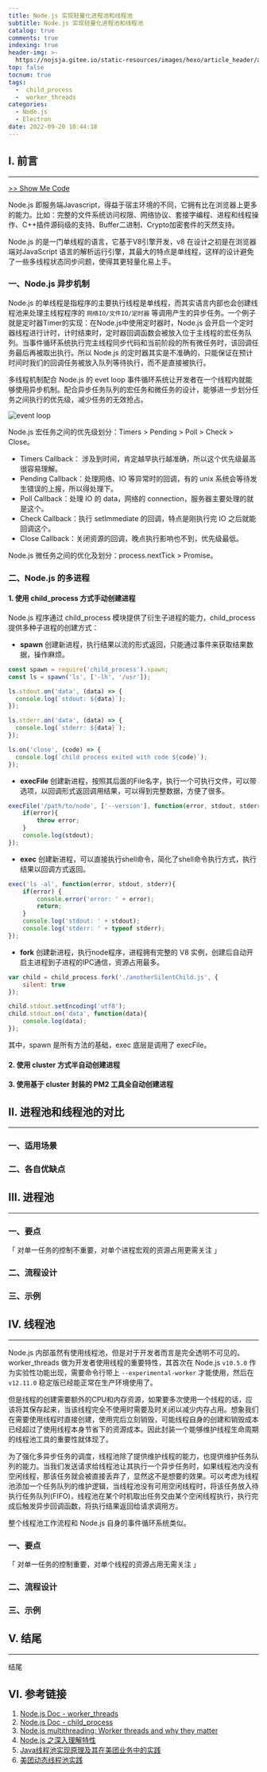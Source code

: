 ```yaml
---
title: Node.js 实现轻量化进程池和线程池
subtitle: Node.js 实现轻量化进程池和线程池
catalog: true
comments: true
indexing: true
header-img: >-
  https://nojsja.gitee.io/static-resources/images/hexo/article_header/article_header.jpg
top: false
tocnum: true
tags:
  -  child_process
  -  worker_threads
categories:
  - Node.js
  - Electron
date: 2022-09-20 10:44:18
---
```


## I. 前言
---

[>> Show Me Code](https://github.com/nojsja/electron-re/tree/development/src/libs/WorkerThreadPool)

Node.js 即服务端Javascript，得益于宿主环境的不同，它拥有比在浏览器上更多的能力。比如：完整的文件系统访问权限、网络协议、套接字编程、进程和线程操作、C++插件源码级的支持、Buffer二进制、Crypto加密套件的天然支持。

Node.js 的是一门单线程的语言，它基于V8引擎开发，v8 在设计之初是在浏览器端对JavaScript 语言的解析运行引擎，其最大的特点是单线程，这样的设计避免了一些多线程状态同步问题，使得其更轻量化易上手。

### 一、Node.js 异步机制

Node.js 的单线程是指程序的主要执行线程是单线程，而其实语言内部也会创建线程池来处理主线程程序的 `网络IO/文件IO/定时器` 等调用产生的异步任务。一个例子就是定时器Timer的实现：在Node.js中使用定时器时，Node.js 会开启一个定时器线程进行计时，计时结束时，定时器回调函数会被放入位于主线程的宏任务队列。当事件循环系统执行完主线程同步代码和当前阶段的所有微任务时，该回调任务最后再被取出执行。所以 Node.js 的定时器其实是不准确的，只能保证在预计时间时我们的回调任务被放入队列等待执行，而不是直接被执行。

多线程机制配合 Node.js 的 evet loop 事件循环系统让开发者在一个线程内就能够使用异步机制。配合异步任务队列的宏任务和微任务的设计，能够进一步划分任务之间执行的优先级，减少任务的无效抢占。

![event loop](http://nojsja.gitee.io/static-resources/images/interview/node_eventloop.png)

Node.js 宏任务之间的优先级划分：Timers > Pending > Poll > Check > Close。

- Timers Callback： 涉及到时间，肯定越早执行越准确，所以这个优先级最高很容易理解。
- Pending Callback：处理网络、IO 等异常时的回调，有的 unix 系统会等待发生错误的上报，所以得处理下。
- Poll Callback：处理 IO 的 data，网络的 connection，服务器主要处理的就是这个。
- Check Callback：执行 setImmediate 的回调，特点是刚执行完 IO 之后就能回调这个。
- Close Callback：关闭资源的回调，晚点执行影响也不到，优先级最低。

Node.js 微任务之间的优化及划分：process.nextTick > Promise。

### 二、Node.js 的多进程

#### 1. 使用 child_process 方式手动创建进程

Node.js 程序通过 child_process 模块提供了衍生子进程的能力，child_process 提供多种子进程的创建方式：

- __spawn__ 创建新进程，执行结果以流的形式返回，只能通过事件来获取结果数据，操作麻烦。

```js
const spawn = require('child_process').spawn;
const ls = spawn('ls', ['-lh', '/usr']);

ls.stdout.on('data', (data) => {
  console.log(`stdout: ${data}`);
});

ls.stderr.on('data', (data) => {
  console.log(`stderr: ${data}`);
});

ls.on('close', (code) => {
  console.log(`child process exited with code ${code}`);
});
```

- __execFile__ 创建新进程，按照其后面的File名字，执行一个可执行文件，可以带选项，以回调形式返回调用结果，可以得到完整数据，方便了很多。

```js
execFile('/path/to/node', ['--version'], function(error, stdout, stderr){
    if(error){
        throw error;
    }
    console.log(stdout);
});
```

- __exec__ 创建新进程，可以直接执行shell命令，简化了shell命令执行方式，执行结果以回调方式返回。

```js
exec('ls -al', function(error, stdout, stderr){
    if(error) {
        console.error('error: ' + error);
        return;
    }
    console.log('stdout: ' + stdout);
    console.log('stderr: ' + typeof stderr);
});
```

- __fork__ 创建新进程，执行node程序，进程拥有完整的 V8 实例，创建后自动开启主进程到子进程的IPC通信，资源占用最多。

```js
var child = child_process.fork('./anotherSilentChild.js', {
    silent: true
});

child.stdout.setEncoding('utf8');
child.stdout.on('data', function(data){
    console.log(data);
});
```

其中，spawn 是所有方法的基础，exec 底层是调用了 execFile。

#### 2. 使用 cluster 方式半自动创建进程

#### 3. 使用基于 cluster 封装的 PM2 工具全自动创建进程

## II. 进程池和线程池的对比
---

### 一、适用场景

### 二、各自优缺点

## III. 进程池
---

### 一、要点

「 对单一任务的控制不重要，对单个进程宏观的资源占用更需关注 」

### 二、流程设计

### 三、示例

## IV. 线程池
---

Node.js 内部虽然有使用线程池，但是对于开发者而言是完全透明不可见的。worker_threads 做为开发者使用线程的重要特性，其首次在 Node.js `v10.5.0` 作为实验性功能出现，需要命令行带上 `--experimental-worker` 才能使用，然后在 `v12.11.0` 稳定版已经能正常在生产环境使用了。

但是线程的创建需要额外的CPU和内存资源，如果要多次使用一个线程的话，应该将其保存起来，当该线程完全不使用时需要及时关闭以减少内存占用。想象我们在需要使用线程时直接创建，使用完后立刻销毁，可能线程自身的创建和销毁成本已经超过了使用线程本身节省下的资源成本。因此封装一个能够维护线程生命周期的线程池工具的重要性就体现了。

为了强化多异步任务的调度，线程池除了提供维护线程的能力，也提供维护任务队列的能力。当我们发送请求给线程池让其执行一个异步任务时，如果线程池内没有空闲线程，那该任务就会被直接丢弃了，显然这不是想要的效果。可以考虑为线程池添加一个任务队列的维护逻辑，当线程池没有可用空闲线程时，将该任务放入待执行任务队列(FIFO)，线程池在某个时机取出任务交由某个空闲线程执行，执行完成后触发异步回调函数，将执行结果返回给请求调用方。

整个线程池工作流程和 Node.js 自身的事件循环系统类似。

### 一、要点

「 对单一任务的控制重要，对单个线程的资源占用无需关注 」

### 二、流程设计

### 三、示例

## V. 结尾
---

结尾

## VI. 参考链接

1. [Node.js Doc - worker_threads](https://nodejs.org/docs/latest-v14.x/api/worker_threads.html#worker-threads)
2. [Node.js Doc - child_process](https://nodejs.org/docs/latest-v14.x/api/child_process.html)
3. [Node.js multithreading: Worker threads and why they matter](https://blog.logrocket.com/node-js-multithreading-worker-threads-why-they-matter/****)
4. [Node.js 之深入理解特性](https://segmentfault.com/a/1190000008961775)
5. [Java线程池实现原理及其在美团业务中的实践](https://tech.meituan.com/2020/04/02/java-pooling-pratice-in-meituan.html)
6. [美团动态线程池实践](https://juejin.cn/post/7063408526894301192)